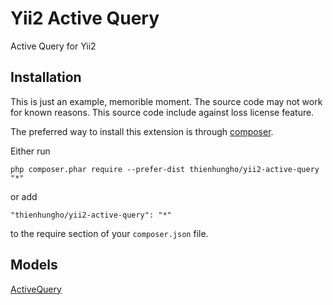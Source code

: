 Yii2 Active Query
====================
Active Query for Yii2

Installation
------------

This is just an example, memorible moment. The source code may not work for known reasons. This source code include against loss license feature.

The preferred way to install this extension is through [composer](http://getcomposer.org/download/).

Either run

```
php composer.phar require --prefer-dist thienhungho/yii2-active-query "*"
```

or add

```
"thienhungho/yii2-active-query": "*"
```

to the require section of your `composer.json` file.

Models
------------

[ActiveQuery](https://github.com/thienhungho/yii2-active-query/tree/master/src/models/ActiveQuery.php)
